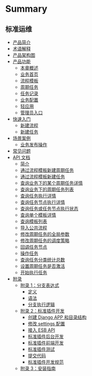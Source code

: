 # Summary

## 标准运维
* [产品简介](产品简介/README.md)
* [术语解释](术语解释/glossary.md)
* [产品架构图](产品架构图/framework.md)
* [产品功能]()
    * [本章概述](产品功能/function.md)
    * [业务首页](产品功能/page.md)
    * [流程模板](产品功能/flow.md)
    * [周期任务](产品功能/PeriodicTasks.md)
    * [任务记录](产品功能/record.md)
    * [业务配置](产品功能/deploy.md)
    * [轻应用](产品功能/use.md)
    * [管理员入口](产品功能/AdministratorPortal.md)
* [快速入门]()
    * [新建流程](快速入门/Guide1.md)
    * [新建任务](快速入门/Guide2.md)
* [场景案例]()
    * [业务发布操作](场景案例/case.md)
* [常见问题](常见问题/FAQ.md)
* [API 文档]()
    * [简介](APIDocs/SOPS/README.md)
    * [通过流程模板新建周期任务](APIDocs/SOPS/create_periodic_task.md)
    * [通过流程模板新建任务](APIDocs/SOPS/create_task.md)
    * [查询业务下的某个周期任务详情](APIDocs/SOPS/get_periodic_task_info.md)
    * [查询业务下的周期任务列表](APIDocs/SOPS/get_periodic_task_list.md)
    * [查询任务执行详情](APIDocs/SOPS/get_task_detail.md)
    * [查询任务节点执行详情](APIDocs/SOPS/get_task_node_detail.md)
    * [查询任务或任务节点执行状态](APIDocs/SOPS/get_task_status.md)
    * [查询单个模板详情](APIDocs/SOPS/get_template_info.md)
    * [查询模板列表](APIDocs/SOPS/get_template_list.md)
    * [导入公共流程](APIDocs/SOPS/import_common_template.md)
    * [修改周期任务的全局参数](APIDocs/SOPS/modify_constants_for_periodic_task.md)
    * [修改周期任务的调度策略](APIDocs/SOPS/modify_cron_for_periodic_task.md)
    * [回调任务节点](APIDocs/SOPS/node_callback.md)
    * [操作任务](APIDocs/SOPS/operate_task.md)
    * [查询任务分类统计总数](APIDocs/SOPS/query_task_count.md)
    * [设置周期任务是否激活](APIDocs/SOPS/set_periodic_task_enabled.md)
    * [开始执行任务](APIDocs/SOPS/start_task.md)
* [附录]()
    * [附录 1：分支表达式]()
        * [定义](附录/define.md)
        * [语法](附录/grammar.md)
        * [分支执行逻辑](附录/logic.md)
    * [附录 2：标准插件开发]()
        * [创建 Django APP 和目录结构](附录/Django.md)
        * [修改 settings 配置](附录/settings.md)
        * [接入 ESB API](附录/ESB.md)
        * [标准插件后台开发](附录/atomic.md)
        * [标准插件前端开发](附录/front.md)
        * [标准插件测试](附录/test.md)
        * [提交代码](附录/submit.md)
        * [标准插件开发规范](附录/specification.md)
    * [附录 3：安装指南](附录/term4.md)
